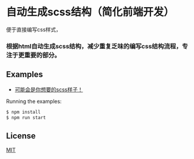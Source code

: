 # 自动生成scss结构（简化前端开发）
便于直接编写css样式，
### 根据html自动生成scss结构，减少重复乏味的编写css结构流程，专注于更重要的部分。


## Examples

* <a href="https://github.com/lyuns/generate_css_structure/tree/master/dist/result.scss">可能会是你想要的scss样子！</a>

Running the examples:

``` bash
$ npm install
$ npm run start
```

## License

[MIT](http://opensource.org/licenses/MIT)
